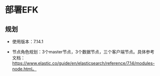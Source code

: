 # 部署EFK

## 规划
- 使用版本：7.14.1

- 节点角色规划：3个master节点，3个数据节点，三个客户端节点。具体参考文档：https://www.elastic.co/guide/en/elasticsearch/reference/7.14/modules-node.html。